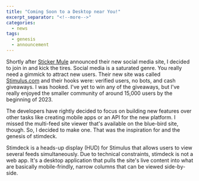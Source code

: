 ```yaml
---
title: "Coming Soon to a Desktop near You!"
excerpt_separator: "<!--more-->"
categories:
  - news
tags:
  - genesis
  - announcement
---
```


Shortly after [Sticker Mule](https://stickermule.com/) announced their new social media site, I decided to join in and kick the tires. Social media is a saturated genre. You really need a gimmick to attract new users. Their new site was called [Stimulus.com](https://stimulus.com/) and their hooks were: verified users, no bots, and cash giveaways. I was hooked. I've yet to win any of the giveaways, but I've really enjoyed the smaller community of around 15,000 users by the beginning of 2023.

<!--more-->

The developers have rightly decided to focus on building new features over other tasks like creating mobile apps or an API for the new platform. I missed the multi-feed site viewer that's available on the blue-bird site, though. So, I decided to make one. That was the inspiration for and the genesis of stimdeck.

Stimdeck is a heads-up display (HUD) for Stimulus that allows users to view several feeds simultaneously. Due to technical constraints, stimdeck is not a web app. It's a desktop application that pulls the site's live content into what are basically mobile-frindly, narrow columns that can be viewed side-by-side.

